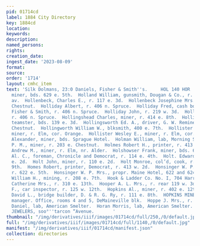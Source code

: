 ```yaml
---
pid: 01714cd
label: 1884 City Directory
key: 1884cd
location: 
keywords: 
description: 
named_persons: 
rights: 
creation_date: 
ingest_date: '2023-08-09'
format: 
source: 
order: '1714'
layout: cmhc_item
text: 'Silk Dolmans, 23:0 Daniels, Fisher & Smith''s.     HOL 140 HOR  Holland Timothy,
  miner, bds. 629 e. 5th.  Holland William, gunsmith, Dougan & Co., r. 619 Harrison
  av.  Hollenbeck, Charles E., r. 117 e. 3d.  Hollenbeck Josephine Mrs., r. 148 w.
  Chestnut.  Holliday Albert, r. 406 n. Spruce.  Holliday Fred, cash boy, Daniels,
  Fisher & Smith, r. 406 n. Spruce.  Holliday John, r. 219 w. 3d.  Holliday William,
  r. 406 n. Spruce.  Hollingshead Charles, miner, r. 414 e. 8th.  Hollingsworth Bud,
  teamster, bds. 139 e. 3d.  Hollingsworth Ed. A., driver, G. W. Remine, r. 152 e.
  Chestnut.  Hollingworth William W., blksmith, 400 e. 7th.  Hollister Marvin D.,
  miner, r. Elm, cor. Orange.  Hollister Wesley E., miner, r. Elm, cor. Orange.  Holm
  Alexander, miner, bds. Sprague Hotel.  Holman William, lab, Morning Star Mine.  Holmborg
  P. M., miner, r. 203 e. Chestnut.  Holmes Robert H., printer, r. 413 w. 2d.  Holmstrom
  Andrew M., miner, r. Elm, nr. Alder.  Holshowser Frank, miner, bds. 606 e. 6th.  Holt
  Al. C., foreman, Chronicle and Democrat, r. 114 e. 4th.  Holt. Edward D., r. 110
  e. 2d.  Holt John, miner, r. 110 e. 2d.  Holt Monroe, col’d, cook, r. rear 129 e.
  9th.  Homes Robert, printer, Democrat, r. 413 w. 2d.  Honsinger W. P., butcher,
  r. 622 e. 5th.  Honsinger W. P. Mrs., propr. Maine Hotel, 622 and 624 e. 5th.  Hook
  William H., mining, r. 208 e. 7th.  Hook & Ladder Co. No. I, 704 Harrison ay.  Hooly
  Catherine Mrs., r. 310 e. 13th.  Hooper A. L. Mrs., r. rear 119 w. 3d.  Hoover Joseph
  F., car inspector, r. 125 w. 12th.  Hopkins Al., miner, r. 402 e. 12th.  Hopkins
  David L., bridge builder, D. & R. G. Ry, r. 111 e. 8th.  HOPKINS MINE, N. Rollins,
  manager. Office, rooms 4 and 5, DeMaineville blk.  Hoppe J. Mrs., r. 219 w. Chestnut.  Horan
  Daniel, lab, American Smelter.  Horan Morris, lab, American Smelter.  THE LEADING
  JEWELERS, soo°''tarcon “Avenue.       '
thumbnail: "/img/derivatives/iiif/images/01714cd/full/250,/0/default.jpg"
full: "/img/derivatives/iiif/images/01714cd/full/1140,/0/default.jpg"
manifest: "/img/derivatives/iiif/01714cd/manifest.json"
collection: directories
---
```

